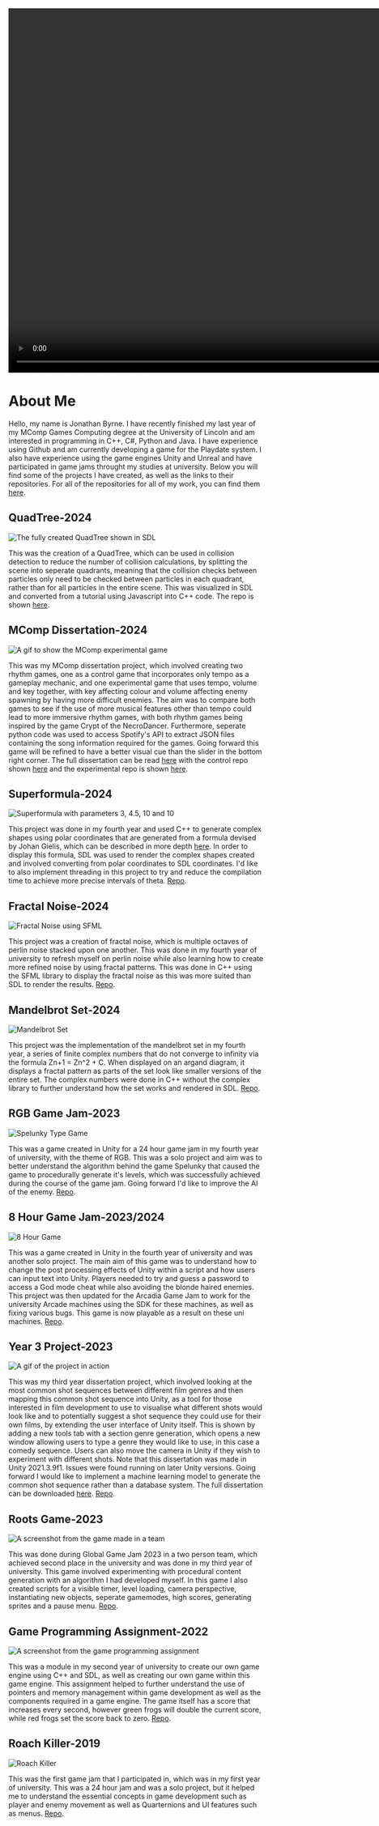 <video width = "1280" height = "720" controls loop = "" muted = "" autoplay = "">
  <source src = "https://github.com/JonBYR/JonBYR.github.io/raw/refs/heads/main/docs/assets/Portfoliovideofixed2.mp4">
</video>

# About Me
Hello, my name is Jonathan Byrne. I have recently finished my last year of my MComp Games Computing degree at the University of Lincoln and am interested in programming in C++, C#, Python and Java. I have experience using Github and am currently developing a game for the Playdate system. I also have experience using the game engines Unity and Unreal and have participated in game jams throught my studies at university. Below you will find some of the projects I have created, as well as the links to their repositories. For all of the repositories for all of my work, you can find them [here](https://github.com/JonBYR).

## QuadTree-2024
![The fully created QuadTree shown in SDL](/assets/QuadTree.png)

This was the creation of a QuadTree, which can be used in collision detection to reduce the number of collision calculations, by splitting the scene into seperate quadrants, meaning that the collision checks between particles only need to be checked between particles in each quadrant, rather than for all particles in the entire scene. This was visualized in SDL and converted from a tutorial using Javascript into C++ code. The repo is shown [here](https://github.com/JonBYR/QuadTree-For-Collisions).

## MComp Dissertation-2024
![A gif to show the MComp experimental game](/assets/MCompDiss.gif)

This was my MComp dissertation project, which involved creating two rhythm games, one as a control game that incorporates only tempo as a gameplay mechanic, and one experimental game that uses tempo, volume and key together, with key affecting colour and volume affecting enemy spawning by having more difficult enemies. The aim was to compare both games to see if the use of more musical features other than tempo could lead to more immersive rhythm games, with both rhythm games being inspired by the game Crypt of the NecroDancer. Furthermore, seperate python code was used to access Spotify's API to extract JSON files containing the song information required for the games. Going forward this game will be refined to have a better visual cue than the slider in the bottom right corner. The full dissertation can be read [here](/assets/MCompDiss.pdf) with the control repo shown [here](https://github.com/JonBYR/Year4ProjectControlGame) and the experimental repo is shown [here](https://github.com/JonBYR/Year4Project). 

## Superformula-2024
![Superformula with parameters 3, 4.5, 10 and 10](/assets/SuperformulaWeb.png)

This project was done in my fourth year and used C++ to generate complex shapes using polar coordinates that are generated from a formula devised by Johan Gielis, which can be described in more depth [here](https://en.wikipedia.org/wiki/Superformula). In order to display this formula, SDL was used to render the complex shapes created and involved converting from polar coordinates to SDL coordinates. I'd like to also implement threading in this project to try and reduce the compilation time to achieve more precise intervals of theta. [Repo](https://github.com/JonBYR/Superformula).

## Fractal Noise-2024
![Fractal Noise using SFML](/assets/Fractal.png)

This project was a creation of fractal noise, which is multiple octaves of perlin noise stacked upon one another. This was done in my fourth year of university to refresh myself on perlin noise while also learning how to create more refined noise by using fractal patterns. This was done in C++ using the SFML library to display the fractal noise as this was more suited than SDL to render the results. [Repo](https://github.com/JonBYR/Fractal-Noise).

## Mandelbrot Set-2024
![Mandelbrot Set](/assets/Mandelbrot.png)

This project was the implementation of the mandelbrot set in my fourth year, a series of finite complex numbers that do not converge to infinity via the formula Zn+1 = Zn^2 + C. When displayed on an argand diagram, it displays a fractal pattern as parts of the set look like smaller versions of the entire set. The complex numbers were done in C++ without the complex library to further understand how the set works and rendered in SDL. [Repo](https://github.com/JonBYR/MandelbrotSet).

## RGB Game Jam-2023
![Spelunky Type Game](/assets/RGB.gif)

This was a game created in Unity for a 24 hour game jam in my fourth year of university, with the theme of RGB. This was a solo project and aim was to better understand the algorithm behind the game Spelunky that caused the game to procedurally generate it's levels, which was successfully achieved during the course of the game jam. Going forward I'd like to improve the AI of the enemy. [Repo](https://github.com/JonBYR/RGB-Game-Jam).

## 8 Hour Game Jam-2023/2024
![8 Hour Game](/assets/Blondes.gif)

This was a game created in Unity in the fourth year of university and was another solo project. The main aim of this game was to understand how to change the post processing effects of Unity within a script and how users can input text into Unity. Players needed to try and guess a password to access a God mode cheat while also avoiding the blonde haired enemies. This project was then updated for the Arcadia Game Jam to work for the university Arcade machines using the SDK for these machines, as well as fixing various bugs. This game is now playable as a result on these uni machines. [Repo](https://github.com/JonBYR/8HourGameJam2023/tree/main).

## Year 3 Project-2023
![A gif of the project in action](/assets/Year3Video.gif)

This was my third year dissertation project, which involved looking at the most common shot sequences between different film genres and then mapping this common shot sequence into Unity, as a tool for those interested in film development to use to visualise what different shots would look like and to potentially suggest a shot sequence they could use for their own films, by extending the user interface of Unity itself. This is shown by adding a new tools tab with a section genre generation, which opens a new window allowing users to type a genre they would like to use, in this case a comedy sequence. Users can also move the camera in Unity if they wish to experiment with different shots. Note that this dissertation was made in Unity 2021.3.9f1. Issues were found running on later Unity versions. Going forward I would like to implement a machine learning model to generate the common shot sequence rather than a database system. The full dissertation can be downloaded [here](/assets/Year3ProjectPDF.pdf). [Repo](https://github.com/JonBYR/Year3Dissertation).

## Roots Game-2023
![A screenshot from the game made in a team](/assets/Tree.gif)

This was done during Global Game Jam 2023 in a two person team, which achieved second place in the university and was done in my third year of university. This game involved experimenting with procedural content generation with an algorithm I had developed myself. In this game I also created scripts for a visible timer, level loading, camera perspective, instantiating new objects, seperate gamemodes, high scores, generating sprites and a pause menu. [Repo](https://github.com/JonBYR/RootsGame/tree/main).

## Game Programming Assignment-2022
![A screenshot from the game programming assignment](/assets/Frog.gif)

This was a module in my second year of university to create our own game engine using C++ and SDL, as well as creating our own game within this game engine. This assignment helped to further understand the use of pointers and memory management within game development as well as the components required in a game engine. The game itself has a score that increases every second, however green frogs will double the current score, while red frogs set the score back to zero. [Repo](https://github.com/JonBYR/GameProgrammingAssignment).

## Roach Killer-2019
![Roach Killer](/assets/Roach.gif)

This was the first game jam that I participated in, which was in my first year of university. This was a 24 hour jam and was a solo project, but it helped me to understand the essential concepts in game development such as player and enemy movement as well as Quarternions and UI features such as menus. [Repo](https://github.com/JonBYR/Roach-Killer).
